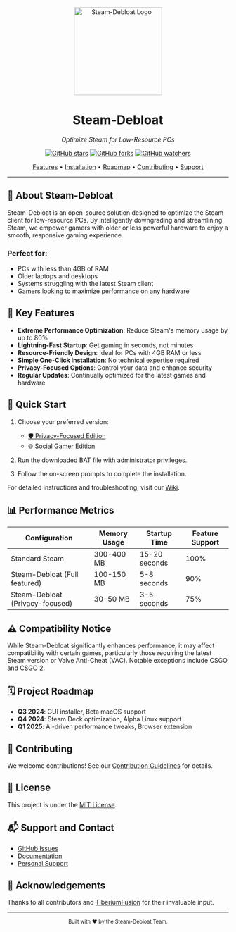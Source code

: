 <div align="center">
  <img src="assets/steam-debloat-logo.png" alt="Steam-Debloat Logo" width="200"/>
  <h1>Steam-Debloat</h1>
  <p><em>Optimize Steam for Low-Resource PCs</em></p>
  
  [![GitHub stars](https://img.shields.io/github/stars/mtytyx/Steam-Debloat.svg?style=social&label=Star)](https://github.com/mtytyx/Steam-Debloat)
  [![GitHub forks](https://img.shields.io/github/forks/mtytyx/Steam-Debloat.svg?style=social&label=Fork)](https://github.com/mtytyx/Steam-Debloat/fork)
  [![GitHub watchers](https://img.shields.io/github/watchers/mtytyx/Steam-Debloat.svg?style=social&label=Watch)](https://github.com/mtytyx/Steam-Debloat)

[Features](#-key-features) • [Installation](#-quick-start) • [Roadmap](#-project-roadmap) • [Contributing](#-contributing) • [Support](#-support-and-contact)

</div>

---

## 🌟 About Steam-Debloat

Steam-Debloat is an open-source solution designed to optimize the Steam client for low-resource PCs. By intelligently downgrading and streamlining Steam, we empower gamers with older or less powerful hardware to enjoy a smooth, responsive gaming experience.

### Perfect for:

- PCs with less than 4GB of RAM
- Older laptops and desktops
- Systems struggling with the latest Steam client
- Gamers looking to maximize performance on any hardware

## 🚀 Key Features

- **Extreme Performance Optimization**: Reduce Steam's memory usage by up to 80%
- **Lightning-Fast Startup**: Get gaming in seconds, not minutes
- **Resource-Friendly Design**: Ideal for PCs with 4GB RAM or less
- **Simple One-Click Installation**: No technical expertise required
- **Privacy-Focused Options**: Control your data and enhance security
- **Regular Updates**: Continually optimized for the latest games and hardware

## 🚦 Quick Start

1. Choose your preferred version:

   - [🛡️ Privacy-Focused Edition](https://github.com/mtytyx/Steam-Debloat/releases/latest/download/Steam-Privacy-Edition.bat)
   - [🌐 Social Gamer Edition](https://github.com/mtytyx/Steam-Debloat/releases/latest/download/Steam-Social-Edition.bat)

2. Run the downloaded BAT file with administrator privileges.
3. Follow the on-screen prompts to complete the installation.

For detailed instructions and troubleshooting, visit our [Wiki](https://github.com/mtytyx/Steam-Debloat/wiki).

## 📊 Performance Metrics

| Configuration                   | Memory Usage | Startup Time  | Feature Support |
| ------------------------------- | ------------ | ------------- | --------------- |
| Standard Steam                  | 300-400 MB   | 15-20 seconds | 100%            |
| Steam-Debloat (Full featured)   | 100-150 MB   | 5-8 seconds   | 90%             |
| Steam-Debloat (Privacy-focused) | 30-50 MB     | 3-5 seconds   | 75%             |

## ⚠️ Compatibility Notice

While Steam-Debloat significantly enhances performance, it may affect compatibility with certain games, particularly those requiring the latest Steam version or Valve Anti-Cheat (VAC). Notable exceptions include CSGO and CSGO 2.

## 🗓 Project Roadmap

- **Q3 2024**: GUI installer, Beta macOS support
- **Q4 2024**: Steam Deck optimization, Alpha Linux support
- **Q1 2025**: AI-driven performance tweaks, Browser extension

## 🤝 Contributing

We welcome contributions! See our [Contribution Guidelines](CONTRIBUTING.md) for details.

## 📜 License

This project is under the [MIT License](LICENSE).

## 📬 Support and Contact

- [GitHub Issues](https://github.com/mtytyx/Steam-Debloat/issues)
- [Documentation](https://github.com/mtytyx/Steam-Debloat/wiki)
- [Personal Support](https://instagram.com/l1l.kid)

## 🙏 Acknowledgements

Thanks to all contributors and [TiberiumFusion](https://github.com/TiberiumFusion) for their invaluable input.

---

<div align="center">
  <sub>Built with ❤️ by the Steam-Debloat Team.</sub>
</div>
